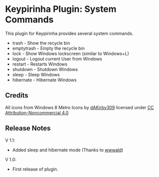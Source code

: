 Keypirinha Plugin: System Commands
=========

This plugin for Keypirinha provides several system commands.

* trash - Show the recycle bin
* emptytrash - Empty the recycle bin
* lock - Show Windows lockscreen (similar to Windows+L)
* logout - Logout current User from Windows
* restart - Restarts Windows
* shutdown - Shutdown Windows
* sleep - Sleep Windows
* hibernate - Hibernate Windows

## Credits ##

All icons from Windows 8 Metro Icons by [dAKirby309](http://dakirby309.deviantart.com/gallery/#/d4n4w3q) licensed under [CC Attribution-Noncommercial 4.0](https://creativecommons.org/licenses/by-nc/4.0/)

## Release Notes ##

V 1.1:
- Added sleep and hibernate mode (Thanks to [wwwald](https://github.com/wwwald))

V 1.0:
- First release of plugin.

